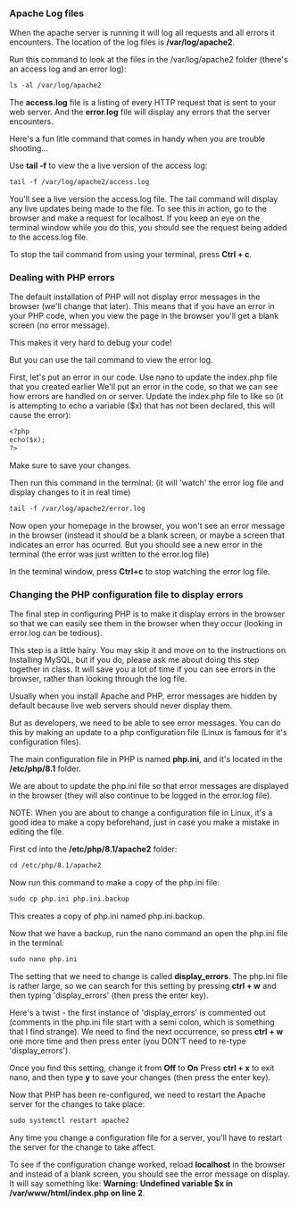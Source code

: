 ### Apache Log files
When the apache server is running it will log all requests and all errors it encounters.
The location of the log files is **/var/log/apache2**.

Run this command to look at the files in the /var/log/apache2 folder (there's an access log and an error log):
```md
ls -al /var/log/apache2
```
The **access.log** file is a listing of every HTTP request that is sent to your web server.
And the **error.log** file will display any errors that the server encounters.


Here's a fun litle command that comes in handy when you are trouble shooting...

Use **tail -f** to view the a live version of the access log:
```md
tail -f /var/log/apache2/access.log
```
You'll see a live version the access.log file. The
tail command will display any live updates being made to the file.
To see this in action, go to the browser and make a request for localhost.
If you keep an eye on the terminal window while you do this,
you should see the request being added to the access.log file. 

To stop the tail command from using your terminal, press **Ctrl + c**.

### Dealing with PHP errors
The default installation of PHP will not display error messages in the browser 
(we'll change that later).
This means that if you have an error in your PHP code, 
when you view the page in the browser you'll get a blank screen (no error message).

This makes it very hard to debug your code!

But you can use the tail command to view the error log.

First, let's put an error in our code.
Use nano to update the index.php file that you created earlier
We'll put an error in the code, so that we can see how errors are handled on or server.
Update the index.php file to like so
(it is attempting to echo a variable ($x) that has not been declared, this will cause the error):
```md
<?php
echo($x);
?>
```
Make sure to save your changes.

Then run this command in the terminal:
(it will 'watch' the error log file and display changes to it in real time)
```md
tail -f /var/log/apache2/error.log
```
Now open your homepage in the browser, you won't see an error message in the browser
(instead it should be a blank screen, or maybe a screen that indicates an error has ocurred.
But you should see a new error in the terminal (the error was just written to the error.log file)

In the terminal window, press **Ctrl+c** to stop watching the error log file.

### Changing the PHP configuration file to display errors

The final step in configuring PHP is to make it display errors in the browser so that
we can easily see them in the browser when they occur (looking in error.log can be tedious).

This step is a little hairy. You may skip it and move on to the instructions on Installing MySQL,
but if you do, please ask me about doing this step together in class. It will
 save you a lot of time if you can see errors in the browser, rather than looking through the log file. 

Usually when you install Apache and PHP, error messages are hidden by default because
live web servers should never display them.

But as developers, we need to be able to see error messages.
You can do this by making an update to a php configuration file 
(Linux is famous for it's configuration files).

The main configuration file in PHP is named **php.ini**,
 and it's located in the **/etc/php/8.1** folder.

We are about to update the php.ini file so that error messages are displayed in the browser
(they will also continue to be logged in the error.log file).


NOTE: When you are about to change a configuration file in Linux, it's a
good idea to make a copy beforehand, just in case you make a mistake in editing the file.

First cd into the **/etc/php/8.1/apache2** folder:
```md
cd /etc/php/8.1/apache2
```

Now run this command to make a copy of the php.ini file:
```md
sudo cp php.ini php.ini.backup  
```
This creates a copy of php.ini named php.ini.backup.  

Now that we have a backup, run the nano command an open the php.ini file in the terminal:
```md
sudo nano php.ini
```

The setting that we need to change is called **display_errors**.
The php.ini file is rather large, so we can search for this setting
by pressing **ctrl + w** and then typing 'display_errors' (then press the enter key).

Here's a twist - the first instance of 'display_errors' is commented out
(comments in the php.ini file start with a semi colon, which is something that I find strange).
We need to find the next occurrence, so press **ctrl + w** one more time and 
then press enter (you DON'T need to re-type 'display_errors').
 
Once you find this setting, change it from **Off** to **On**
Press **ctrl + x** to exit nano, and then type **y** to save your changes (then press the enter key).

Now that PHP has been re-configured, we need to restart the Apache server for the changes to take place:
```md
sudo systemctl restart apache2
```
Any time you change a configuration file for a server, you'll have to restart the server for the change
to take affect.

To see if the configuration change worked, reload **localhost**  in the browser and
instead of a blank screen, you should see the error message on display. It will say something
like: **Warning: Undefined variable $x in /var/www/html/index.php on line 2**.

